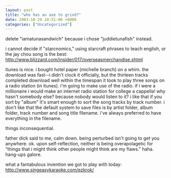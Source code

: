 ```yaml
---
layout: post
title: "who has an axe to grind?"
date: 2003-10-20 10:51:00 +0000
categories: ["Uncategorized"]
---
```


delete "iamatunasandwich" because i chose "juddietunafish" instead.

i cannot decide if "starcnomics," using starcraft phrases to teach english, or the jay chou song is the best: http://www.blizzard.com/insider/017/overseasmerchandise.shtml

itunes is nice. i bought hotel paper (michelle branch) on a whim. the download was fast--i didn't clock it officially, but the thirteen tracks completed download well within the timespan it took to play three songs on a radio station (in itunes). i'm going to make use of the radio. if i were a millionaire i would make an internet radio station for college a cappella! why hasn't somebody else? because nobody would listen to it? i like that if you sort by "album" it's smart enough to sort the song tracks by track number. i don't like that the default system to save files is by artist folder, album folder, track number and song title filename. i've always preferred to have everything in the filename. 

things inconsequential.

father dick said to me, calm down. being perturbed isn't going to get you anywhere. ok. upon self-reflection, neither is being overapolagetic for "things that i might think other people might think are my flaws." haha. hang-ups galore.

what a fantabulous invention we got to play with today: http://www.singeasykaraoke.com/ezkrok/